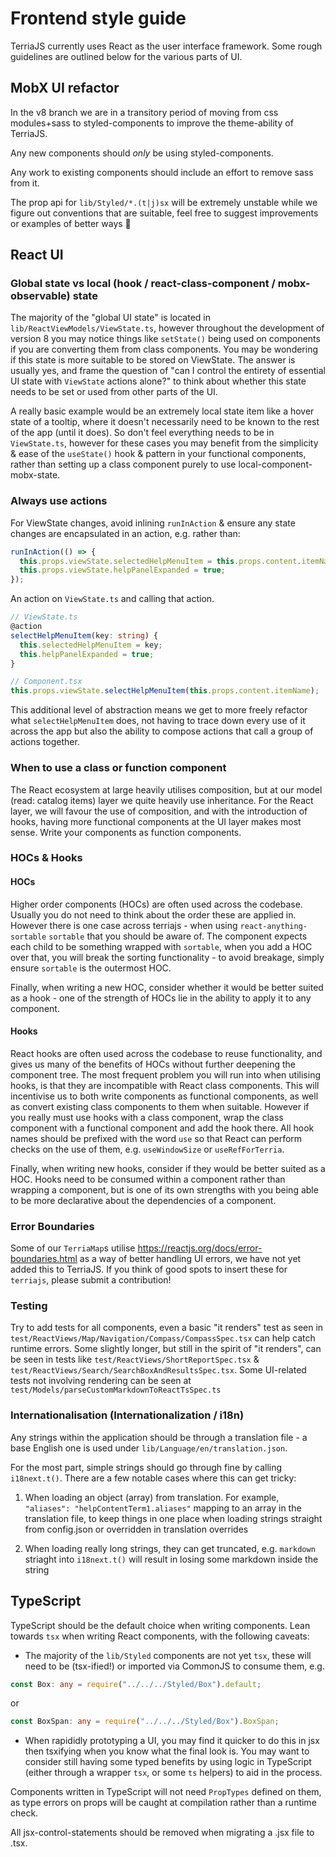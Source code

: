 # Frontend style guide
TerriaJS currently uses React as the user interface framework. Some rough
guidelines are outlined below for the various parts of UI.

## MobX UI refactor
In the v8 branch we are in a transitory period of moving from css modules+sass
to styled-components to improve the theme-ability of TerriaJS.

Any new components should _only_ be using styled-components.

Any work to existing components should include an effort to remove sass from it.

The prop api for `lib/Styled/*.(t|j)sx` will be extremely unstable while we
figure out conventions that are suitable, feel free to suggest improvements or
examples of better ways 🙂

## React UI
### Global state vs local (hook / react-class-component / mobx-observable) state
The majority of the "global UI state" is located in
`lib/ReactViewModels/ViewState.ts`, however throughout the development of
version 8 you may notice things like `setState()` being used on components if
you are converting them from class components. You may be wondering if this
state is more suitable to be stored on ViewState. The answer is usually yes, and
frame the question of "can I control the entirety of essential UI state with
`ViewState` actions alone?" to think about whether this state needs to be set or
used from other parts of the UI.

A really basic example would be an extremely local state item like a hover state
of a tooltip, where it doesn't necessarily need to be known to the rest of the
app (until it does). So don't feel everything needs to be in `ViewState.ts`,
however for these cases you may benefit from the simplicity & ease of the
`useState()` hook & pattern in your functional components, rather than setting
up a class component purely to use local-component-mobx-state.

### Always use actions

For ViewState changes, avoid inlining `runInAction` & ensure any state changes
are encapsulated in an action, e.g. rather than:
```ts
runInAction(() => {
  this.props.viewState.selectedHelpMenuItem = this.props.content.itemName;
  this.props.viewState.helpPanelExpanded = true;
});
```

An action on `ViewState.ts` and calling that action.
```ts
// ViewState.ts
@action
selectHelpMenuItem(key: string) {
  this.selectedHelpMenuItem = key;
  this.helpPanelExpanded = true;
}

// Component.tsx
this.props.viewState.selectHelpMenuItem(this.props.content.itemName);
```

This additional level of abstraction means we get to more freely refactor what
`selectHelpMenuItem` does, not having to trace down every use of it across the
app but also the ability to compose actions that call a group of actions
together.

### When to use a class or function component
The React ecosystem at large heavily utilises composition, but at our model
(read: catalog items) layer we quite heavily use inheritance. For the React
layer, we will favour the use of composition, and with the introduction of
hooks, having more functional components at the UI layer makes most sense. Write
your components as function components.

### HOCs & Hooks
#### HOCs
Higher order components (HOCs) are often used across the codebase. Usually you
do not need to think about the order these are applied in. However there is one
case across terriajs - when using `react-anything-sortable` `sortable` that you
should be aware of. The <Sortable /> component expects each child to be
something wrapped with `sortable`, when you add a HOC over that, you will break
the sorting functionality - to avoid breakage, simply ensure `sortable` is the
outermost HOC.

Finally, when writing a new HOC, consider whether it would be better suited as a
hook - one of the strength of HOCs lie in the ability to apply it to any
component.

#### Hooks
React hooks are often used across the codebase to reuse functionality, and gives
us many of the benefits of HOCs without further deepening the component tree.
The most frequent problem you will run into when utilising hooks, is that they
are incompatible with React class components. This will incentivise us to both
write components as functional components, as well as convert existing class
components to them when suitable. However if you really must use hooks with a
class component, wrap the class component with a functional component and add
the hook there. All hook names should be prefixed with the word `use` so that
React can perform checks on the use of them, e.g. `useWindowSize` or
`useRefForTerria`.

Finally, when writing new hooks, consider if they would be better suited as a
HOC. Hooks need to be consumed within a component rather than wrapping a
component, but is one of its own strengths with you being able to be more
declarative about the dependencies of a component.

### Error Boundaries
Some of our `TerriaMap`s utilise https://reactjs.org/docs/error-boundaries.html
as a way of better handling UI errors, we have not yet added this to TerriaJS.
If you think of good spots to insert these for `terriajs`, please submit a
contribution!

### Testing
Try to add tests for all components, even a basic "it renders" test as seen in
`test/ReactViews/Map/Navigation/Compass/CompassSpec.tsx` can help catch runtime
errors. Some slightly longer, but still in the spirit of "it renders", can be
seen in tests like `test/ReactViews/ShortReportSpec.tsx` &
`test/ReactViews/Search/SearchBoxAndResultsSpec.tsx`.
Some UI-related tests not involving rendering can be seen at
`test/Models/parseCustomMarkdownToReactTsSpec.ts`

### Internationalisation (Internationalization / i18n)
Any strings within the application should be through a translation file - a base
English one is used under `lib/Language/en/translation.json`.

For the most part, simple strings should go through fine by calling
`i18next.t()`. There are a few notable cases where this can get tricky:

1. When loading an object (array) from translation. For example, `"aliases":
   "helpContentTerm1.aliases"` mapping to an array in the translation file, to
   keep things in one place when loading strings straight from config.json or
   overridden in translation overrides

2. When loading really long strings, they can get truncated, e.g. `markdown`
   striaght into `i18next.t()` will result in losing some markdown inside the
   string

## TypeScript
TypeScript should be the default choice when writing components. Lean towards
`tsx` when writing React components, with the following caveats:

- The majority of the `lib/Styled` components are not yet `tsx`, these will need
  to be (tsx-ified!) or imported via CommonJS to consume them, e.g. 
```ts
const Box: any = require("../../../Styled/Box").default;
```
or
```ts
const BoxSpan: any = require("../../../Styled/Box").BoxSpan;
```
- When rapididly prototyping a UI, you may find it quicker to do this in jsx
  then tsxifying when you know what the final look is. You may want to consider
  still having some typed benefits by using logic in TypeScript (either through
  a wrapper `tsx`, or some `ts` helpers) to aid in the process.

Components written in TypeScript will not need `PropTypes` defined on them, as
type errors on props will be caught at compilation rather than a runtime check.

All jsx-control-statements should be removed when migrating a .jsx file to .tsx.
